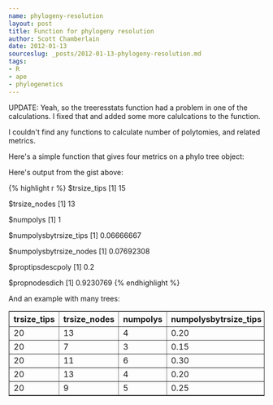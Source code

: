 ```yaml
--- 
name: phylogeny-resolution
layout: post
title: Function for phylogeny resolution
author: Scott Chamberlain
date: 2012-01-13
sourceslug: _posts/2012-01-13-phylogeny-resolution.md
tags: 
- R
- ape
- phylogenetics
---
```


UPDATE:  Yeah, so the treeresstats function had a problem in one of the calculations.  I fixed that and added some more calulcations to the function. 

I couldn't find any functions to calculate number of polytomies, and related metrics. 

Here's a simple function that gives four metrics on a phylo tree object:

<script src="https://gist.github.com/1607531.js?file=treeresstats.R"></script>

Here's output from the gist above:

{% highlight r %}
$trsize_tips
[1] 15

$trsize_nodes
[1] 13

$numpolys
[1] 1

$numpolysbytrsize_tips
[1] 0.06666667

$numpolysbytrsize_nodes
[1] 0.07692308

$proptipsdescpoly
[1] 0.2

$propnodesdich
[1] 0.9230769
{% endhighlight %}

And an example with many trees:

<table border="1">
	<tr>
		<th>trsize_tips</th>
		<th>trsize_nodes</th>
		<th>numpolys</th>
		<th>numpolysbytrsize_tips</th>
		<th>numpolysbytrsize_nodes</th>
		<th>proptipsdescpoly</th>
		<th>propnodesdich</th>
	</tr>
	<tr>
		<td>20</td> <td>13</td> <td>4</td> <td>0.20</td> <td>0.31</td> <td>0.7</td> <td>0.69</td>
	</tr>
	<tr>
		<td>20</td> <td>7</td> <td>3</td> <td>0.15</td> <td>0.43</td> <td>0.9</td> <td>0.57</td>
	</tr>
	<tr>
		<td>20</td> <td>11</td> <td>6</td> <td>0.30</td> <td>0.55</td> <td>1.0</td> <td>0.45</td>
	</tr>
	<tr>
		<td>20</td> <td>13</td> <td>4</td> <td>0.20</td> <td>0.31</td> <td>0.7</td> <td>0.69</td>
	</tr>
	<tr>
		<td>20</td> <td>9</td> <td>5</td> <td>0.25</td> <td>0.56</td> <td>1.0</td> <td>0.44</td>
	</tr>
</table>

